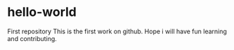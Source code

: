 # hello-world
First repository
This is the first work on github. Hope i will have fun learning and contributing.

